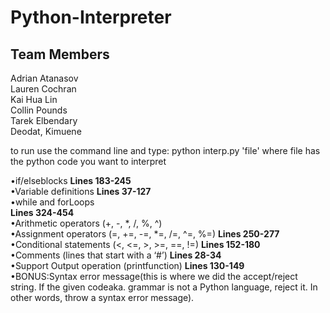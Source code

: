 # Python-Interpreter

## Team Members <br>
Adrian Atanasov<br>
Lauren Cochran<br>
Kai Hua Lin<br>
Collin Pounds<br>
Tarek Elbendary<br>
Deodat, Kimuene<br>

to run use the command line and type: python interp.py 'file' where file has the python code you want to interpret 

•if/elseblocks **Lines 183-245**<br>
•Variable definitions **Lines 37-127**<br>
•while and forLoops<br> **Lines 324-454**<br>
•Arithmetic operators (+, -, *, /, %, ^)<br>
•Assignment operators (=, +=, -=, *=, /=, ^=, %=) **Lines 250-277**<br>
•Conditional statements (<, <=, >, >=, ==, !=) **Lines 152-180**<br>
•Comments (lines that start with a ‘#’) **Lines 28-34**<br>
•Support Output operation (printfunction) **Lines 130-149**<br>
•BONUS:Syntax error message(this is where we did the accept/reject string. If the given codeaka. grammar is not a Python language, reject it. In other words, throw a syntax error message).<br>
